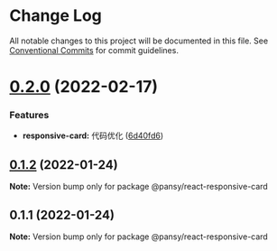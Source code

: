 # Change Log

All notable changes to this project will be documented in this file.
See [Conventional Commits](https://conventionalcommits.org) for commit guidelines.

# [0.2.0](https://github.com/pansyjs/react-components/compare/@pansy/react-responsive-card@0.1.2...@pansy/react-responsive-card@0.2.0) (2022-02-17)


### Features

* **responsive-card:** 代码优化 ([6d40fd6](https://github.com/pansyjs/react-components/commit/6d40fd63756f66add6070649fcb53da9260b306b))





## [0.1.2](https://github.com/pansyjs/react-components/compare/@pansy/react-responsive-card@0.1.1...@pansy/react-responsive-card@0.1.2) (2022-01-24)

**Note:** Version bump only for package @pansy/react-responsive-card





## 0.1.1 (2022-01-24)

**Note:** Version bump only for package @pansy/react-responsive-card
